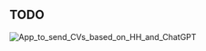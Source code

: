 ## TODO
![App_to_send_CVs_based_on_HH_and_ChatGPT](https://github.com/sakomg/nest-hh-vacancies/assets/55808654/f3ae91de-af5a-49b8-b04c-f2a313771aee)
